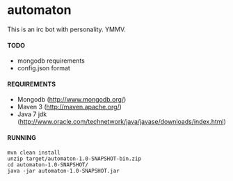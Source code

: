 automaton
=========
This is an irc bot with personality.  YMMV.

#### TODO ####
* mongodb requirements
* config.json format

#### REQUIREMENTS ####
* Mongodb (http://www.mongodb.org/)
* Maven 3 (http://maven.apache.org/)
* Java 7 jdk (http://www.oracle.com/technetwork/java/javase/downloads/index.html)

#### RUNNING ####

    mvn clean install
    unzip target/automaton-1.0-SNAPSHOT-bin.zip 
    cd automaton-1.0-SNAPSHOT/
    java -jar automaton-1.0-SNAPSHOT.jar 
